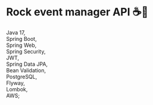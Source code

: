 # Rock event manager API ☕🍃
Java 17, <br>
Spring Boot, <br>
Spring Web, <br>
Spring Security, <br>
JWT, <br>
Spring Data JPA, <br>
Bean Validation, <br>
PostgreSQL, <br>
Flyway, <br>
Lombok, <br>
AWS;
